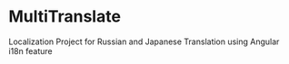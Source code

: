 # MultiTranslate
Localization Project for Russian and Japanese Translation using Angular i18n feature
